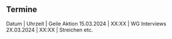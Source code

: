 Termine
-------
Datum      | Uhrzeit | Geile Aktion
15.03.2024 | XX:XX  | WG Interviews
2X.03.2024 | XX:XX  | Streichen etc.

